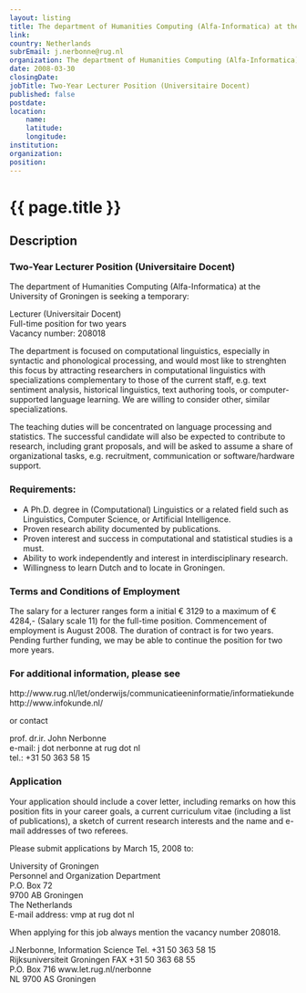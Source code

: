 ```yaml
---
layout: listing
title: The department of Humanities Computing (Alfa-Informatica) at the University of Groningen - Two-Year Lecturer Position (Universitaire Docent)
link:
country: Netherlands
subrEmail: j.nerbonne@rug.nl
organization: The department of Humanities Computing (Alfa-Informatica) at the University of Groningen 
date: 2008-03-30
closingDate: 
jobTitle: Two-Year Lecturer Position (Universitaire Docent)
published: false
postdate:
location:
	name: 
	latitude: 
	longitude: 
institution: 
organization: 
position: 
--- 
```



# {{ page.title }}

## Description





<h3>Two-Year Lecturer Position (Universitaire Docent)</h3>
<p>The department of Humanities Computing (Alfa-Informatica) at the University of Groningen is seeking a temporary:</p>

<p>Lecturer (Universitair Docent)<br />
Full-time position for two years<br />
Vacancy number: 208018</p>

<p>The department is focused on computational linguistics, especially in syntactic and phonological processing, and would most like to strenghten this focus by attracting researchers in computational linguistics with specializations complementary to those of the current staff, e.g. text sentiment analysis, historical linguistics, text authoring tools, or computer-supported language learning. We are willing to consider other, similar specializations.</p>

<p>The teaching duties will be concentrated on language processing and statistics. The successful candidate will also be expected to contribute to research, including grant proposals, and will be asked to assume a share of organizational tasks, e.g. recruitment, communication or software/hardware support.</p>

<h3>Requirements:</h3>

<ul>
<li>A Ph.D. degree in (Computational) Linguistics or a related field such as Linguistics, Computer Science, or Artificial Intelligence.</li>
<li>Proven research ability documented by publications.</li>
<li>Proven interest and success in computational and statistical studies is a must.</li>
<li>Ability to work independently and interest in interdisciplinary research.</li>
<li>Willingness to learn Dutch and to locate in Groningen.</li>
</ul>

<h3>Terms and Conditions of Employment</h3>
<p>
The salary for a lecturer ranges form a initial € 3129 to a maximum of € 4284,- (Salary scale 11) for the full-time position. Commencement of employment is August 2008. The duration of contract is for two years. Pending further funding, we may be able to continue the position for two more years.
</p>

<h3>For additional information, please see</h3>

<p>
http://www.rug.nl/let/onderwijs/communicatieeninformatie/informatiekunde
<br />http://www.infokunde.nl/
</p>
<p>
or contact
</p>
<p>

prof. dr.ir. John Nerbonne<br />
e-mail: j dot nerbonne at rug dot nl<br />
tel.:             +31 50 363 58 15<br />
</p>


<h3>Application</h3>
<p>
Your application should include a cover letter, including remarks on how this position fits in your career goals, a current curriculum vitae (including a list of publications), a sketch of current research interests and the name and e-mail addresses of two referees.
</p>

<p>Please submit applications by March 15, 2008 to:</p>

<p>University of Groningen<br />
Personnel and Organization Department<br />
P.O. Box 72<br />
9700 AB Groningen<br />
The Netherlands<br />
E-mail address: vmp at rug dot nl<br />
</p>

<p>When applying for this job always mention the vacancy number 208018.
</p>
<p>
J.Nerbonne, Information Science   Tel. +31 50 363 58 15<br />
Rijksuniversiteit Groningen       FAX  +31 50 363 68 55<br />
P.O. Box 716                      www.let.rug.nl/nerbonne<br />
NL 9700 AS Groningen<br />
<p/>
